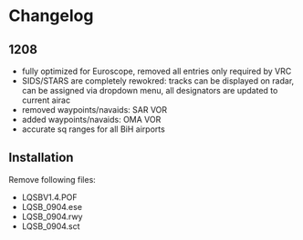 # Changelog

## 1208
* fully optimized for Euroscope, removed all entries only required by VRC
* SIDS/STARS are completely rewokred: tracks can be displayed on radar, can be assigned
  via dropdown menu, all designators are updated to current airac
* removed waypoints/navaids: SAR VOR
* added waypoints/navaids: OMA VOR
* accurate sq ranges for all BiH airports

## Installation

Remove following files:
* LQSBV1.4.POF
* LQSB_0904.ese
* LQSB_0904.rwy
* LQSB_0904.sct
